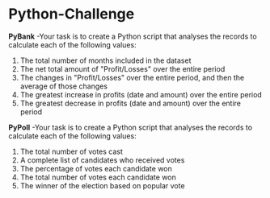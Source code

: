 # Python-Challenge

**PyBank**
 -Your task is to create a Python script that analyses the records to calculate each of the following values:
 1. The total number of months included in the dataset
 2. The net total amount of "Profit/Losses" over the entire period
 3. The changes in "Profit/Losses" over the entire period, and then the average of those changes
 4. The greatest increase in profits (date and amount) over the entire period
 5. The greatest decrease in profits (date and amount) over the entire period

**PyPoll**
-Your task is to create a Python script that analyses the records to calculate each of the following values:
1. The total number of votes cast
2. A complete list of candidates who received votes
3. The percentage of votes each candidate won
4. The total number of votes each candidate won
5. The winner of the election based on popular vote
